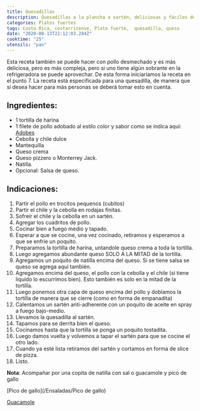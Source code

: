 ```yaml
---
title: Quesadillas
description: Quesadillas a la plancha o sartén, deliciosas y fáciles de preparar.
categories: Platos fuertes
tags: Costa Rica, costarricense, Plato fuerte,  quesadilla, queso
date: "2020-08-13T22:12:03.284Z"
cooktime: "25"
utensils: "pan"
---
```

Esta receta también se puede hacer con pollo desmechado y es más deliciosa, pero es más compleja, pero si uno tiene algún sobrante en la refrigeradora se puede aprovechar. De esta forma iniciaríamos la receta en el punto 7.
La receta está especificada para una quesadilla, de manera que si desea hacer para más personas se deberá tomar esto en cuenta.

## Ingredientes:

- 1 tortilla de harina
- 1 filete de pollo adobado al estilo color y sabor como se indica aquí: [Adobes](/Adobes/#pollo-sabor)
- Cebolla y chile dulce
- Mantequilla
- Queso crema
- Queso pizzero o Monterrey Jack.
- Natilla.
- Opcional: Salsa de queso.

## Indicaciones:

1. Partir el pollo en trocitos pequenos (cubitos)
2. Partir el chile y la cebolla en rodajas finitas.
3. Sofreír el chile y la cebolla en un sartén.
4. Agregar los cuadritos de pollo.
5. Cocinar bien a fuego medio y tapado.
6. Esperar a que se cocine, una vez cocinado, retiramos y esperamos a que se enfríe un poquito.
7. Preparamos la tortilla de harina, untandole queso crema a toda la tortilla.
8. Luego agregamos abundante queso SOLO A LA MITAD de la tortilla.
9. Agregamos un poquito de natilla encima del queso. Si se tiene salsa se queso se agrega aquí también.
10. Agregamos encima del queso, el pollo con la cebolla y el chile (si tiene liquido lo escurrimos bien). Esto también es solo en la mitad de la tortilla.
11. Luego ponemos otra capa de queso encima del pollo y doblamos la tortilla de manera que se cierre (como en forma de empanadita)
12. Calentamos un sartén anti-adherente con un poquito de aceite en spray a fuego bajo-medio.
13. Llevamos la quesadilla al sartén.
14. Tapamos para se derrita bien el queso.
15. Cocinamos hasta que la tortilla se ponga un poquito tostadita.
16. Luego damos vuelta y volvemos a tapar el sartén para que se cocine el otro lado.
17. Cuando ya esté lista retiramos del sartén y cortamos en forma de slice de pizza.
18. Listo.

**Nota**: Acompañar por una copita de natilla con sal o guacamole y pico de gallo

[Pico de gallo](/Ensaladas/Pico de gallo)

[Guacamole](/Acompañamientos/Guacamole/)

